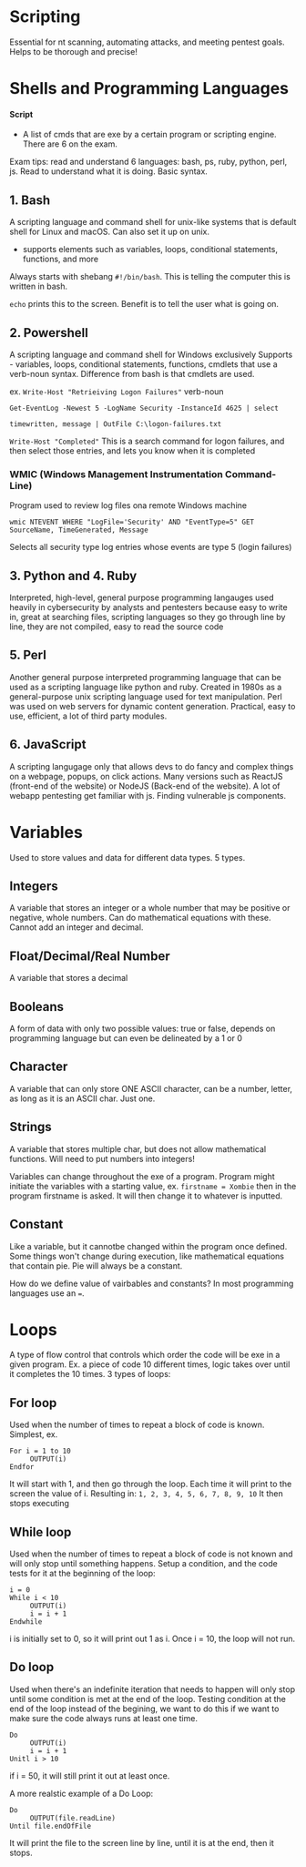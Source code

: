 # Scripting
Essential for nt scanning, automating attacks, and meeting pentest goals.
Helps to be thorough and precise!

# Shells and Programming Languages

#### Script
- A list of cmds that are exe by a certain program or scripting engine. There are 6 on the exam.

Exam tips: read and understand 6 languages: bash, ps, ruby, python, perl, js. Read to understand what it is doing. Basic syntax.

## 1. Bash
A scripting language and command shell for unix-like systems that is default shell for Linux and macOS. Can also set it up on unix.
- supports elements such as variables, loops, conditional statements, functions, and more

 Always starts with shebang `#!/bin/bash`. This is telling the computer this is written in bash.

 `echo` prints this to the screen. Benefit is to tell the user what is going on.

 ## 2. Powershell
 A scripting language and command shell for Windows exclusively
 Supports - variables, loops, conditional statements, functions, cmdlets that use a verb-noun syntax. Difference from bash is that cmdlets are used.

 ex. `Write-Host "Retrieiving Logon Failures"` verb-noun

`Get-EventLog -Newest 5 -LogName Security -InstanceId 4625 | select`

`timewritten, message | OutFile C:\logon-failures.txt`

`Write-Host "Completed"`
This is a search command for logon failures, and then select those entries, and lets you know when it is completed

###  WMIC (Windows Management Instrumentation Command-Line)
Program used to review log files ona  remote Windows machine

`wmic NTEVENT
WHERE "LogFile='Security'
AND "EventType=5" GET
SourceName, TimeGenerated, Message`

Selects all security type log entries whose events are type 5 (login failures)

## 3. Python and 4. Ruby
Interpreted, high-level, general purpose programming langauges used heavily in cybersecurity by analysts and pentesters because easy to write in, great at searching files, scripting languages so they go through line by line, they are not compiled, easy to read the source code

## 5. Perl
Another general purpose interpreted programming language that can be used as a scripting language like python and ruby. Created in 1980s as a general-purpose unix scripting language used for text manipulation. Perl was used on web servers for dynamic content generation. Practical, easy to use, efficient, a lot of third party modules.

## 6. JavaScript
A scripting langugage only that allows devs to do fancy and complex things on a webpage, popups, on click actions. Many versions such as ReactJS (front-end of the website) or NodeJS (Back-end of the website). A lot of webapp pentesting get familiar with js. Finding vulnerable js components. 

 
 # Variables
 Used to store values and data for different data types. 5 types.

 ## Integers
 A variable that stores an integer or a whole number that may be positive or negative, whole numbers. Can do mathematical equations with these. Cannot add an integer and decimal. 

 ## Float/Decimal/Real Number
 A variable that stores a decimal

 ## Booleans
 A form of data with only two possible values: true or false, depends on programming language but can even be delineated by a 1 or 0

 ## Character
 A variable that can only store ONE ASCII character, can be a number, letter, as long as it is an ASCII char. Just one. 

 ## Strings
 A variable that stores multiple char, but does not allow mathematical functions. Will need to put numbers into integers!

 Variables can change throughout the exe of a program. Program might initiate the variables with a starting value, ex. ` firstname = Xombie ` then in the program firstname is asked. It will then change it to whatever is inputted. 

 ## Constant
 Like a variable, but it cannotbe changed within the program once defined. Some things won't change during execution, like mathematical equations that contain pie. Pie will always be a constant.

 How do we define value of vairbables and constants?
 In most programming languages use an ` = `.

 # Loops
A type of flow control that controls which order the code will be exe in a given program. Ex. a piece of code 10 different times, logic takes over until it completes the 10 times. 3 types of loops:

## For loop
Used when the number of times to repeat a block of code is known. Simplest, ex. 
```
For i = 1 to 10
     OUTPUT(i)
Endfor
```
It will start with 1, and then go through the loop. Each time it will print to the screen the value of i.
Resulting in:
`1, 2, 3, 4, 5, 6, 7, 8, 9, 10`
It then stops executing

## While loop
Used when the number of times to repeat a block of code is not known and will only stop until something happens.
Setup a condition, and the code tests for it at the beginning of the loop:

```
i = 0
While i < 10
     OUTPUT(i)
     i = i + 1
Endwhile
```
i is initially set to 0, so it will print out 1 as i. Once i = 10, the loop will not run.

## Do loop
Used when there's an indefinite iteration that needs to happen will only stop until some condition is met at the end of the loop. Testing condition at the end of the loop instead of the begining, we want to do this if we want to make sure the code always runs at least one time.

```
Do
     OUTPUT(i)
     i = i + 1
Unitl i > 10
```
if i = 50, it will still print it out at least once.

A more realstic example of a Do Loop:

```
Do
     OUTPUT(file.readLine)
Until file.endOfFile
```
It will print the file to the screen line by line, until it is at the end, then it stops.




 
